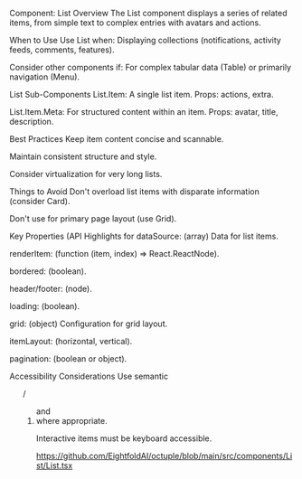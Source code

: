 Component: List
Overview
The List component displays a series of related items, from simple text to complex entries with avatars and actions.    

When to Use
Use List when: Displaying collections (notifications, activity feeds, comments, features).    

Consider other components if: For complex tabular data (Table) or primarily navigation (Menu).    

List Sub-Components
List.Item: A single list item. Props: actions, extra.    

List.Item.Meta: For structured content within an item. Props: avatar, title, description.    

Best Practices
Keep item content concise and scannable.    

Maintain consistent structure and style.    

Consider virtualization for very long lists.    

Things to Avoid
Don't overload list items with disparate information (consider Card).    

Don't use for primary page layout (use Grid).    

Key Properties (API Highlights for
dataSource: (array) Data for list items.    

renderItem: (function (item, index) => React.ReactNode).    

bordered: (boolean).    

header/footer: (node).    

loading: (boolean).    

grid: (object) Configuration for grid layout.    

itemLayout: (horizontal, vertical).    

pagination: (boolean or object).    

Accessibility Considerations
Use semantic <ul>/<ol> and <li> where appropriate.    

Interactive items must be keyboard accessible.    

https://github.com/EightfoldAI/octuple/blob/main/src/components/List/List.tsx